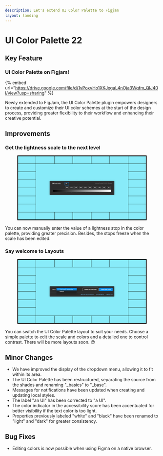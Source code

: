 ```yaml
---
description: Let's extend UI Color Palette to Figjam
layout: landing
---
```


# UI Color Palette 22

## Key Feature

### UI Color Palette on Figjam!

{% embed url="https://drive.google.com/file/d/1vPoxvHo1XKJxgaL4nOja3Wqfm_QlJ40l/view?usp=sharing" %}

Newly extended to FigJam, the UI Color Palette plugin empowers designers to create and customize their UI color schemes at the start of the design process, providing greater flexibility to their workflow and enhancing their creative potential.

## Improvements

### Get the lightness scale to the next level

<figure><img src="../../.gitbook/assets/release_note-manually_edit_stops.png" alt=""><figcaption></figcaption></figure>

You can now manually enter the value of a lightness stop in the color palette, providing greater precision. Besides, the stops freeze when the scale has been edited.

### Say welcome to Layouts

<figure><img src="../../.gitbook/assets/release_note-switch_view.png" alt=""><figcaption></figcaption></figure>

You can switch the UI Color Palette layout to suit your needs. Choose a simple palette to edit the scale and colors and a detailed one to control contrast. There will be more layouts soon. 😉

## Minor Changes

* We have improved the display of the dropdown menu, allowing it to fit within its area.
* The UI Color Palette has been restructured, separating the source from the shades and renaming "\_basics" to "\_base".
* Messages for notifications have been updated when creating and updating local styles.
* The label "an UI" has been corrected to "a UI".
* The color indicator in the accessibility score has been accentuated for better visibility if the text color is too light.
* Properties previously labeled "white" and "black" have been renamed to "light" and "dark" for greater consistency.

## Bug Fixes

* Editing colors is now possible when using Figma on a native browser.
